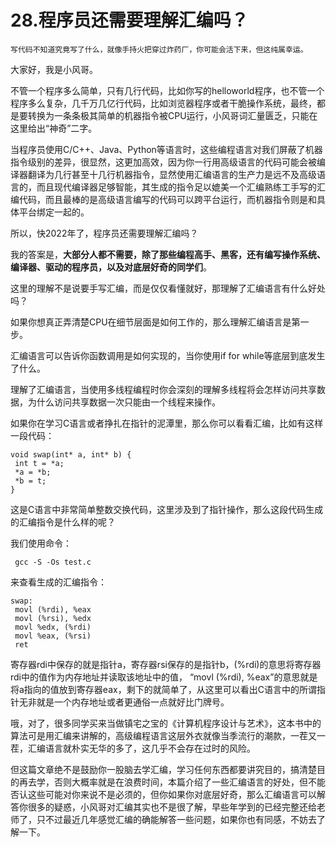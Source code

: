 # 28.程序员还需要理解汇编吗？

```
写代码不知道究竟写了什么，就像手持火把穿过炸药厂，你可能会活下来，但这纯属幸运。
```

大家好，我是小风哥。&#x20;

不管一个程序多么简单，只有几行代码，比如你写的helloworld程序，也不管一个程序多么复杂，几千万几亿行代码，比如浏览器程序或者干脆操作系统，最终，都是要转换为一条条极其简单的机器指令被CPU运行，小风哥词汇量匮乏，只能在这里给出“神奇”二字。&#x20;

当程序员使用C/C++、Java、Python等语言时，这些编程语言对我们屏蔽了机器指令级别的差异，很显然，这更加高效，因为你一行用高级语言的代码可能会被编译器翻译为几行甚至十几行机器指令，显然使用汇编语言的生产力是远不及高级语言的，而且现代编译器足够智能，其生成的指令足以媲美一个汇编熟练工手写的汇编代码，而且最棒的是高级语言编写的代码可以跨平台运行，而机器指令则是和具体平台绑定一起的。&#x20;

所以，快2022年了，程序员还需要理解汇编吗？&#x20;

我的答案是，**大部分人都不需要，除了那些编程高手、黑客，还有编写操作系统、编译器、驱动的程序员，以及对底层好奇的同学们**。

这里的理解不是说要手写汇编，而是仅仅看懂就好，那理解了汇编语言有什么好处吗？&#x20;

如果你想真正弄清楚CPU在细节层面是如何工作的，那么理解汇编语言是第一步。&#x20;

汇编语言可以告诉你函数调用是如何实现的，当你使用if for while等底层到底发生了什么。&#x20;

理解了汇编语言，当使用多线程编程时你会深刻的理解多线程将会怎样访问共享数据，为什么访问共享数据一次只能由一个线程来操作。&#x20;

如果你在学习C语言或者挣扎在指针的泥潭里，那么你可以看看汇编，比如有这样一段代码：

```
void swap(int* a, int* b) {
 int t = *a;
 *a = *b;
 *b = t;
}
```

这是C语言中非常简单整数交换代码，这里涉及到了指针操作，那么这段代码生成的汇编指令是什么样的呢？&#x20;

我们使用命令：

```
 gcc -S -Os test.c
```

来查看生成的汇编指令：

```
swap:
 movl (%rdi), %eax
 movl (%rsi), %edx
 movl %edx, (%rdi)
 movl %eax, (%rsi)
 ret
```

寄存器rdi中保存的就是指针a，寄存器rsi保存的是指针b，(%rdi)的意思将寄存器rdi中的值作为内存地址并读取该地址中的值， “movl (%rdi), %eax”的意思就是将a指向的值放到寄存器eax，剩下的就简单了，从这里可以看出C语言中的所谓指针无非就是一个内存地址或者更通俗一点就好比门牌号。&#x20;

哦，对了，很多同学买来当做镇宅之宝的《计算机程序设计与艺术》，这本书中的算法可是用汇编来讲解的，高级编程语言这层外衣就像当季流行的潮款，一茬又一茬，汇编语言就朴实无华的多了，这几乎不会存在过时的风险。&#x20;

但这篇文章绝不是鼓励你一股脑去学汇编，学习任何东西都要讲究目的，搞清楚目的再去学，否则大概率就是在浪费时间，本篇介绍了一些汇编语言的好处，但不能否认这些可能对你来说不是必须的，但你如果你对底层好奇，那么汇编语言可以解答你很多的疑惑，小风哥对汇编其实也不是很了解，早些年学到的已经完整还给老师了，只不过最近几年感觉汇编的确能解答一些问题，如果你也有同感，不妨去了解一下。

